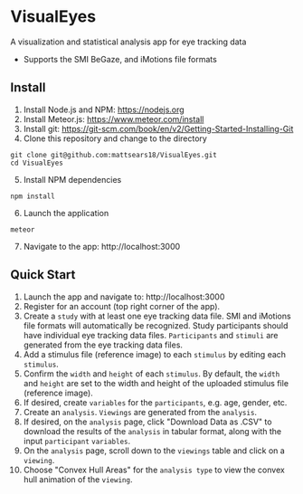 # VisualEyes
A visualization and statistical analysis app for eye tracking data
- Supports the SMI BeGaze, and iMotions file formats

## Install
1. Install Node.js and NPM: https://nodejs.org
2. Install Meteor.js: https://www.meteor.com/install
3. Install git: https://git-scm.com/book/en/v2/Getting-Started-Installing-Git
4. Clone this repository and change to the directory
```
git clone git@github.com:mattsears18/VisualEyes.git
cd VisualEyes
```
5. Install NPM dependencies
```
npm install
```
6. Launch the application
```
meteor
```
7. Navigate to the app: http://localhost:3000

## Quick Start
1. Launch the app and navigate to: http://localhost:3000
2. Register for an account (top right corner of the app).
3. Create a `study` with at least one eye tracking data file. SMI and iMotions file formats will automatically be recognized. Study participants should have individual eye tracking data files. `Participants` and `stimuli` are generated from the eye tracking data files.
4. Add a stimulus file (reference image) to each `stimulus` by editing each `stimulus`.
5. Confirm the `width` and `height` of each `stimulus`. By default, the `width` and `height` are set to the width and height of the uploaded stimulus file (reference image).
6. If desired, create `variables` for the `participants`, e.g. age, gender, etc.
7. Create an `analysis`. `Viewings` are generated from the `analysis`.
8. If desired, on the `analysis` page, click "Download Data as .CSV" to download the results of the `analysis` in tabular format, along with the input `participant` `variables`.
9. On the `analysis` page, scroll down to the `viewings` table and click on a `viewing`.
10. Choose "Convex Hull Areas" for the `analysis type` to view the convex hull animation of the `viewing`.
